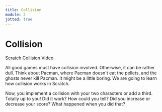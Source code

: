 ```yaml
---
title: Collision
module: 2
jotted: true
---
```


# Collision

<p><a href="//www.youtube.com/embed/OJh5FM1zN84" data-lity>Scratch Collision Video</a></p>

All good games must have collision involved. Otherwise, it can be rather dull.  Think about Pacman, where Pacman doesn't eat the pellets, and the ghosts never kill Pacman.  It might be a little boring. We are going to learn how collision works in Scratch.

Now, you implement a collision with your two characters or add a third.  Totally up to you!  Did it work? How could you tell? Did you increase or decrease your score?  What happened when you did that?